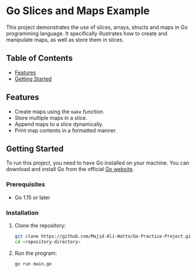 # Go Slices and Maps Example

This project demonstrates the use of slices, arrays, structs and maps in Go programming language. It specifically illustrates how to create and manipulate maps, as well as store them in slices.

## Table of Contents
- [Features](#features)
- [Getting Started](#getting-started)


## Features
- Create maps using the `make` function.
- Store multiple maps in a slice.
- Append maps to a slice dynamically.
- Print map contents in a formatted manner.

## Getting Started

To run this project, you need to have Go installed on your machine. You can download and install Go from the official [Go website](https://golang.org/dl/).

### Prerequisites
- Go 1.15 or later

### Installation

1. Clone the repository:
    ```bash
    git clone https://github.com/Majid-Ali-Watto/Go-Practice-Project.git
    cd <repository-directory>
    ```

2. Run the program:
    ```bash
    go run main.go
    ```
